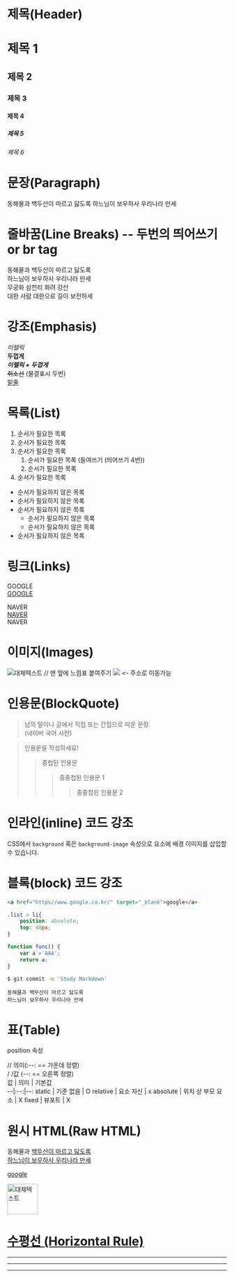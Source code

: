 # 제목(Header)

# 제목 1
## 제목 2
### 제목 3
#### 제목 4
##### 제목 5
###### 제목 6  

# 문장(Paragraph)

동해물과 백두산이 마르고 닳도록 
하느님이 보우하사 우리나라 만세

# 줄바꿈(Line Breaks) -- 두번의 띄어쓰기 or br tag

동해물과 백두산이 마르고 닳도록  
하느님이 보우하사 우리나라 만세  
무궁화 삼천리 화려 강산  
대한 사람 대한으로 길이 보전하세  

# 강조(Emphasis)

_이텔릭_  
**두껍게**  
**_이텔릭 + 두껍게_**  
~~취소선~~ (물결표시 두번)  
<u>밑줄</u>


# 목록(List)

1. 순서가 필요한 목록
1. 순서가 필요한 목록
1. 순서가 필요한 목록
    1. 순서가 필요한 목록 (들여쓰기 (띄어쓰기 4번))
    1. 순서가 필요한 목록
1. 순서가 필요한 목록


- 순서가 필요하지 않은 목록
- 순서가 필요하지 않은 목록
- 순서가 필요하지 않은 목록
    - 순서가 필요하지 않은 목록
    - 순서가 필요하지 않은 목록
- 순서가 필요하지 않은 목록


# 링크(Links)

<a herf="https://google.com">GOOGLE</a>  
[GOOGLE](https://google.com)

<a herf="https://naver.com" title="Naver로 이동!">NAVER</a>  
[NAVER](https://naver.com "네이버로 이동")  
<a herf="https://naver.com" title="Naver로 이동!" target="_blank">NAVER</a>  


# 이미지(Images)
![대체텍스트](이미지주소) // 맨 앞에 느낌표 붙여주기
[![](이미지주소)](주소)   <- 주소로 이동가능


# 인용문(BlockQuote)

> 남의 말이나 글에서 직접 또는 간접으로 따온 문장.  
> (네이버 국어 사전)

> 인용문을 작성하세요!
>> 중첩된 인용문
>>> 중중첩된 인용문 1
>>>> 중중첩된 인용문 2


# 인라인(inline) 코드 강조

CSS에서 `background` 혹은 `background-image` 속성으로 요소에 배경 이미지를 삽입할 수 있습니다.

# 블록(block) 코드 강조

```html
<a href="https//www.google.co.kr/" target="_blank">google</a>
```

```CSS
.list > li{
    position: absolute;
    top: 40px;
}
```

```javascript
function func() {
    var a ='AAA';
    return a;
}
```

```bash
$ git commit -m 'Study Markdown'
```

```plaintext
동해물과 백두산이 마르고 닳도록 
하느님이 보우하사 우리나라 만세
```


# 표(Table)

position 속성

// 의미(:--: == 가운데 정렬)  
/ /값 (--: == 오른쪽 정렬)  
값 | 의미 | 기본값  
--|:--:|--:
static | 기준 없음 | O
relative | 요소 자신 | x
absolute | 위치 상 부모 요소 | X
fixed | 뷰포트 | X


# 원시 HTML(Raw HTML)

동해물과 <span style="text-decoration: underline;">백두산<u>이 마르고 닳도록<br/>
하느님이 보우하사 우리나라 만세

<a href="https//www.google.co.kr/" target="_blank">google</a>

<img width="70" src="" alt="대체텍스트" />

# 수평선 (Horizontal Rule)

---
***
___